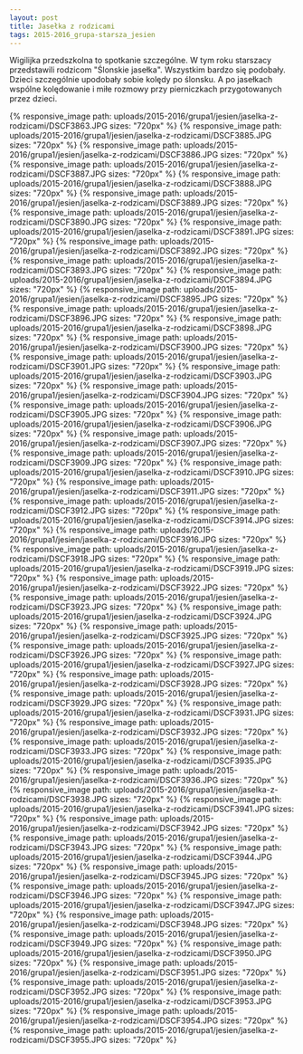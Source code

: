 ```yaml
---
layout: post
title: Jasełka z rodzicami
tags: 2015-2016_grupa-starsza_jesien
---
```


Wigilijka przedszkolna to spotkanie szczególne. W tym roku starszacy przedstawili rodzicom 
"Ślonskie jasełka". Wszystkim bardzo się podobały. Dzieci szczególnie upodobały sobie kolędy po ślonsku. A po jasełkach wspólne kolędowanie i miłe rozmowy przy pierniczkach przygotowanych przez dzieci.

{% responsive_image path: uploads/2015-2016/grupa1/jesien/jaselka-z-rodzicami/DSCF3863.JPG sizes: "720px" %}
{% responsive_image path: uploads/2015-2016/grupa1/jesien/jaselka-z-rodzicami/DSCF3885.JPG sizes: "720px" %}
{% responsive_image path: uploads/2015-2016/grupa1/jesien/jaselka-z-rodzicami/DSCF3886.JPG sizes: "720px" %}
{% responsive_image path: uploads/2015-2016/grupa1/jesien/jaselka-z-rodzicami/DSCF3887.JPG sizes: "720px" %}
{% responsive_image path: uploads/2015-2016/grupa1/jesien/jaselka-z-rodzicami/DSCF3888.JPG sizes: "720px" %}
{% responsive_image path: uploads/2015-2016/grupa1/jesien/jaselka-z-rodzicami/DSCF3889.JPG sizes: "720px" %}
{% responsive_image path: uploads/2015-2016/grupa1/jesien/jaselka-z-rodzicami/DSCF3890.JPG sizes: "720px" %}
{% responsive_image path: uploads/2015-2016/grupa1/jesien/jaselka-z-rodzicami/DSCF3891.JPG sizes: "720px" %}
{% responsive_image path: uploads/2015-2016/grupa1/jesien/jaselka-z-rodzicami/DSCF3892.JPG sizes: "720px" %}
{% responsive_image path: uploads/2015-2016/grupa1/jesien/jaselka-z-rodzicami/DSCF3893.JPG sizes: "720px" %}
{% responsive_image path: uploads/2015-2016/grupa1/jesien/jaselka-z-rodzicami/DSCF3894.JPG sizes: "720px" %}
{% responsive_image path: uploads/2015-2016/grupa1/jesien/jaselka-z-rodzicami/DSCF3895.JPG sizes: "720px" %}
{% responsive_image path: uploads/2015-2016/grupa1/jesien/jaselka-z-rodzicami/DSCF3896.JPG sizes: "720px" %}
{% responsive_image path: uploads/2015-2016/grupa1/jesien/jaselka-z-rodzicami/DSCF3898.JPG sizes: "720px" %}
{% responsive_image path: uploads/2015-2016/grupa1/jesien/jaselka-z-rodzicami/DSCF3900.JPG sizes: "720px" %}
{% responsive_image path: uploads/2015-2016/grupa1/jesien/jaselka-z-rodzicami/DSCF3901.JPG sizes: "720px" %}
{% responsive_image path: uploads/2015-2016/grupa1/jesien/jaselka-z-rodzicami/DSCF3903.JPG sizes: "720px" %}
{% responsive_image path: uploads/2015-2016/grupa1/jesien/jaselka-z-rodzicami/DSCF3904.JPG sizes: "720px" %}
{% responsive_image path: uploads/2015-2016/grupa1/jesien/jaselka-z-rodzicami/DSCF3905.JPG sizes: "720px" %}
{% responsive_image path: uploads/2015-2016/grupa1/jesien/jaselka-z-rodzicami/DSCF3906.JPG sizes: "720px" %}
{% responsive_image path: uploads/2015-2016/grupa1/jesien/jaselka-z-rodzicami/DSCF3907.JPG sizes: "720px" %}
{% responsive_image path: uploads/2015-2016/grupa1/jesien/jaselka-z-rodzicami/DSCF3909.JPG sizes: "720px" %}
{% responsive_image path: uploads/2015-2016/grupa1/jesien/jaselka-z-rodzicami/DSCF3910.JPG sizes: "720px" %}
{% responsive_image path: uploads/2015-2016/grupa1/jesien/jaselka-z-rodzicami/DSCF3911.JPG sizes: "720px" %}
{% responsive_image path: uploads/2015-2016/grupa1/jesien/jaselka-z-rodzicami/DSCF3912.JPG sizes: "720px" %}
{% responsive_image path: uploads/2015-2016/grupa1/jesien/jaselka-z-rodzicami/DSCF3914.JPG sizes: "720px" %}
{% responsive_image path: uploads/2015-2016/grupa1/jesien/jaselka-z-rodzicami/DSCF3916.JPG sizes: "720px" %}
{% responsive_image path: uploads/2015-2016/grupa1/jesien/jaselka-z-rodzicami/DSCF3918.JPG sizes: "720px" %}
{% responsive_image path: uploads/2015-2016/grupa1/jesien/jaselka-z-rodzicami/DSCF3919.JPG sizes: "720px" %}
{% responsive_image path: uploads/2015-2016/grupa1/jesien/jaselka-z-rodzicami/DSCF3922.JPG sizes: "720px" %}
{% responsive_image path: uploads/2015-2016/grupa1/jesien/jaselka-z-rodzicami/DSCF3923.JPG sizes: "720px" %}
{% responsive_image path: uploads/2015-2016/grupa1/jesien/jaselka-z-rodzicami/DSCF3924.JPG sizes: "720px" %}
{% responsive_image path: uploads/2015-2016/grupa1/jesien/jaselka-z-rodzicami/DSCF3925.JPG sizes: "720px" %}
{% responsive_image path: uploads/2015-2016/grupa1/jesien/jaselka-z-rodzicami/DSCF3926.JPG sizes: "720px" %}
{% responsive_image path: uploads/2015-2016/grupa1/jesien/jaselka-z-rodzicami/DSCF3927.JPG sizes: "720px" %}
{% responsive_image path: uploads/2015-2016/grupa1/jesien/jaselka-z-rodzicami/DSCF3928.JPG sizes: "720px" %}
{% responsive_image path: uploads/2015-2016/grupa1/jesien/jaselka-z-rodzicami/DSCF3929.JPG sizes: "720px" %}
{% responsive_image path: uploads/2015-2016/grupa1/jesien/jaselka-z-rodzicami/DSCF3931.JPG sizes: "720px" %}
{% responsive_image path: uploads/2015-2016/grupa1/jesien/jaselka-z-rodzicami/DSCF3932.JPG sizes: "720px" %}
{% responsive_image path: uploads/2015-2016/grupa1/jesien/jaselka-z-rodzicami/DSCF3933.JPG sizes: "720px" %}
{% responsive_image path: uploads/2015-2016/grupa1/jesien/jaselka-z-rodzicami/DSCF3935.JPG sizes: "720px" %}
{% responsive_image path: uploads/2015-2016/grupa1/jesien/jaselka-z-rodzicami/DSCF3936.JPG sizes: "720px" %}
{% responsive_image path: uploads/2015-2016/grupa1/jesien/jaselka-z-rodzicami/DSCF3938.JPG sizes: "720px" %}
{% responsive_image path: uploads/2015-2016/grupa1/jesien/jaselka-z-rodzicami/DSCF3941.JPG sizes: "720px" %}
{% responsive_image path: uploads/2015-2016/grupa1/jesien/jaselka-z-rodzicami/DSCF3942.JPG sizes: "720px" %}
{% responsive_image path: uploads/2015-2016/grupa1/jesien/jaselka-z-rodzicami/DSCF3943.JPG sizes: "720px" %}
{% responsive_image path: uploads/2015-2016/grupa1/jesien/jaselka-z-rodzicami/DSCF3944.JPG sizes: "720px" %}
{% responsive_image path: uploads/2015-2016/grupa1/jesien/jaselka-z-rodzicami/DSCF3945.JPG sizes: "720px" %}
{% responsive_image path: uploads/2015-2016/grupa1/jesien/jaselka-z-rodzicami/DSCF3946.JPG sizes: "720px" %}
{% responsive_image path: uploads/2015-2016/grupa1/jesien/jaselka-z-rodzicami/DSCF3947.JPG sizes: "720px" %}
{% responsive_image path: uploads/2015-2016/grupa1/jesien/jaselka-z-rodzicami/DSCF3948.JPG sizes: "720px" %}
{% responsive_image path: uploads/2015-2016/grupa1/jesien/jaselka-z-rodzicami/DSCF3949.JPG sizes: "720px" %}
{% responsive_image path: uploads/2015-2016/grupa1/jesien/jaselka-z-rodzicami/DSCF3950.JPG sizes: "720px" %}
{% responsive_image path: uploads/2015-2016/grupa1/jesien/jaselka-z-rodzicami/DSCF3951.JPG sizes: "720px" %}
{% responsive_image path: uploads/2015-2016/grupa1/jesien/jaselka-z-rodzicami/DSCF3952.JPG sizes: "720px" %}
{% responsive_image path: uploads/2015-2016/grupa1/jesien/jaselka-z-rodzicami/DSCF3953.JPG sizes: "720px" %}
{% responsive_image path: uploads/2015-2016/grupa1/jesien/jaselka-z-rodzicami/DSCF3954.JPG sizes: "720px" %}
{% responsive_image path: uploads/2015-2016/grupa1/jesien/jaselka-z-rodzicami/DSCF3955.JPG sizes: "720px" %}